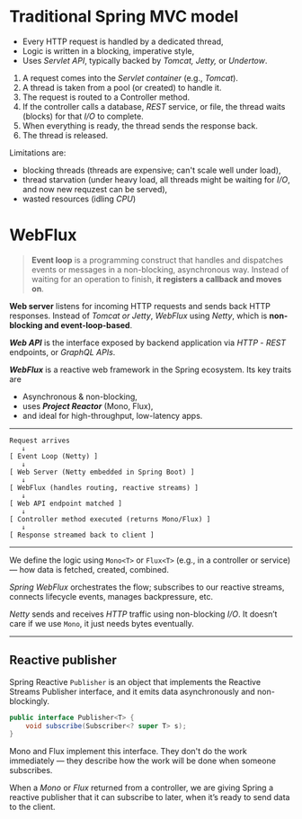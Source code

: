 # Traditional Spring MVC model
* Every HTTP request is handled by a dedicated thread,
* Logic is written in a blocking, imperative style,
* Uses _Servlet API_, typically backed by _Tomcat, Jetty,_ or _Undertow_.
1. A request comes into the _Servlet container_ (e.g., _Tomcat_).
2. A thread is taken from a pool (or created) to handle it.
3. The request is routed to a Controller method.
4. If the controller calls a database, _REST_ service, or file, the thread waits (blocks) for that _I/O_ to complete.
5. When everything is ready, the thread sends the response back.
6. The thread is released.

Limitations are:
* blocking threads (threads are expensive; can't scale well under load),
* thread starvation (under heavy load, all threads might be waiting for _I/O_, and now new requzest can be served),
* wasted resources (idling _CPU_)
# WebFlux
> **Event loop** is a programming construct that handles and dispatches events or messages in a non-blocking, asynchronous way.
> Instead of waiting for an operation to finish, **it registers a callback and moves on**.

**Web server** listens for incoming HTTP requests and sends back HTTP responses. Instead of _Tomcat or Jetty_, _WebFlux_ using _Netty_, which is **non-blocking and event-loop-based**.

**_Web API_** is the interface exposed by backend application via _HTTP_ - _REST_ endpoints, or _GraphQL APIs_.

**_WebFlux_** is a reactive web framework in the Spring ecosystem. Its key traits are
* Asynchronous & non-blocking,
* uses **_Project Reactor_** (Mono, Flux),
* and ideal for high-throughput, low-latency apps.
---
```
Request arrives
   ↓
[ Event Loop (Netty) ]
   ↓
[ Web Server (Netty embedded in Spring Boot) ]
   ↓
[ WebFlux (handles routing, reactive streams) ]
   ↓
[ Web API endpoint matched ]
   ↓
[ Controller method executed (returns Mono/Flux) ]
   ↓
[ Response streamed back to client ]
```
---
We define the logic using `Mono<T>` or `Flux<T>` (e.g., in a controller or service) — how data is fetched, created, combined.

_Spring WebFlux_ orchestrates the flow; subscribes to our reactive streams, connects lifecycle events, manages backpressure, etc.

_Netty_ sends and receives _HTTP_ traffic using non-blocking _I/O_. It doesn’t care if we use `Mono`, it just needs bytes eventually.

---
## Reactive publisher
Spring Reactive `Publisher` is an object that implements the Reactive Streams Publisher interface, and it emits data asynchronously and non-blockingly.
```java
public interface Publisher<T> {
    void subscribe(Subscriber<? super T> s);
}
```
Mono and Flux implement this interface. They don't do the work immediately — they describe how the work will be done when someone subscribes.

When a _Mono_ or _Flux_ returned from a controller, we are giving Spring a reactive publisher that it can subscribe to later, when it’s ready to send data to the client.
<!--stackedit_data:
eyJoaXN0b3J5IjpbLTMzNTE1Mzc4MF19
-->